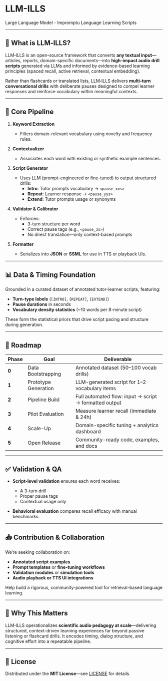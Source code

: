 # LLM-ILLS
Large Language Model - Impromptu Language Learning Scripts

---

## 🎯 What is LLM‑ILLS?

LLM‑ILLS is an open-source framework that converts **any textual input**—articles, reports, domain-specific documents—into **high-impact audio drill scripts** generated via LLMs and informed by evidence-based learning principles (spaced recall, active retrieval, contextual embedding).

Rather than flashcards or translated lists, LLM‑ILLS delivers **multi-turn conversational drills** with deliberate pauses designed to compel learner responses and reinforce vocabulary within meaningful contexts.

---

## 🧩 Core Pipeline

1. **Keyword Extraction**  
   - Filters domain-relevant vocabulary using novelty and frequency rules.

2. **Contextualizer**  
   - Associates each word with existing or synthetic example sentences.

3. **Script Generator**  
   - Uses LLM (prompt-engineered or fine-tuned) to output structured drills:
     - **Intro**: Tutor prompts vocabulary → `<pause_xxs>`
     - **Repeat**: Learner response → `<pause_yys>`
     - **Extend**: Tutor prompts usage or synonyms

4. **Validator & Calibrator**  
   - Enforces:
     - 3-turn structure per word  
     - Correct pause tags (e.g., `<pause_3s>`)  
     - No direct translation—only context-based prompts

5. **Formatter**  
   - Serializes into **JSON** or **SSML** for use in TTS or playback UIs.

---

## 📊 Data & Timing Foundation

Grounded in a curated dataset of annotated tutor-learner scripts, featuring:

- **Turn-type labels** (`[INTRO]`, `[REPEAT]`, `[EXTEND]`)  
- **Pause durations** in seconds  
- **Vocabulary density statistics** (~10 words per 8-minute script)

These form the statistical priors that drive script pacing and structure during generation.

---

## 🚀 Roadmap

| Phase | Goal | Deliverable |
|------|------|-------------|
| **0** | Data Bootstrapping | Annotated dataset (50–100 vocab drills) |
| **1** | Prototype Generation | LLM-generated script for 1–2 vocabulary items |
| **2** | Pipeline Build | Full automated flow: input → script → formatted output |
| **3** | Pilot Evaluation | Measure learner recall (immediate & 24h) |
| **4** | Scale-Up | Domain-specific tuning + analytics dashboard |
| **5** | Open Release | Community-ready code, examples, and docs |

---

## ✅ Validation & QA

- **Script-level validation** ensures each word receives:
  - A 3-turn drill
  - Proper pause tags
  - Contextual usage only

- **Behavioral evaluation** compares recall efficacy with manual benchmarks.

---

## 📥 Contribution & Collaboration

We’re seeking collaboration on:

- **Annotated script examples**  
- **Prompt templates** or **fine-tuning workflows**  
- **Validation modules** or **simulation tools**  
- **Audio playback or TTS UI integrations**

Help build a rigorous, community-powered tool for retrieval-based language learning.

---

## 🧠 Why This Matters

LLM‑ILLS operationalizes **scientific audio pedagogy at scale**—delivering structured, context-driven learning experiences far beyond passive listening or flashcard drills. It encodes timing, dialog structure, and cognitive effort into a repeatable pipeline.

---

## 📄 License

Distributed under the **MIT License**—see [LICENSE](LICENSE) for details.
